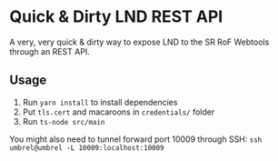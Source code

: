 # Quick & Dirty LND REST API

A very, very quick & dirty way to expose LND to the SR RoF Webtools through an REST API.

## Usage

1. Run `yarn install` to install dependencies
2. Put `tls.cert` and macaroons in `credentials/` folder
3. Run `ts-node src/main`

You might also need to tunnel forward port 10009 through SSH: `ssh umbrel@umbrel -L 10009:localhost:10009`